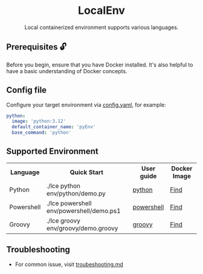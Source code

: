 <h1 align="center">LocalEnv</h1>

<p align="center">Local containerized environment supports various languages.</p>

## Prerequisites 🔓

Before you begin, ensure that you have Docker installed. It's also helpful to have a basic understanding of Docker concepts.

## Config file

Configure your target environment via [config.yaml](config.yaml), for example:

```yaml
python:
  image: 'python:3.12'
  default_container_name: 'pyEnv'
  base_command: 'python'
```

## Supported Environment

<table>
    <tr>
        <th>Language</th>
        <th>Quick Start</th>
        <th>User guide</th>
        <th>Docker Image</th>
    </tr>
    <tr>
        <td>Python</td>
        <td>./lce python env/python/demo.py</td>
        <td><a href="./env/python/">python</a></td>
        <td><a href="https://hub.docker.com/_/python">Find</a></td>
    </tr>
    <tr>
        <td>Powershell</td>
        <td>./lce powershell env/powershell/demo.ps1</td>
        <td><a href="./env/powershell/">powershell</a></td>
        <td><a href="https://hub.docker.com/_/microsoft-powershell">Find</a></td>
    </tr>
    <tr>
        <td>Groovy</td>
        <td>./lce groovy env/groovy/demo.groovy</td>
        <td><a href="./env/groovy/">groovy</a></td>
        <td><a href="https://hub.docker.com/_/groovy">Find</a></td>
    </tr>

</table>

## Troubleshooting

- For common issue, visit [troubeshooting.md](./docs/troubeshooting.md)
